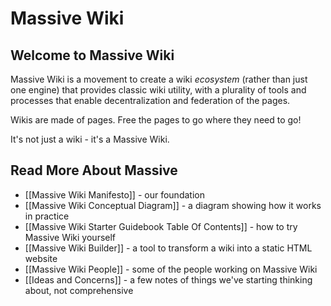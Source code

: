 # Massive Wiki

## Welcome to Massive Wiki

Massive Wiki is a movement to create a wiki *ecosystem* (rather than just one engine) that provides classic wiki utility, with a plurality of tools and processes that enable decentralization and federation of the pages.

Wikis are made of pages. Free the pages to go where they need to go!

It's not just a wiki - it's a Massive Wiki.

## Read More About Massive

- [[Massive Wiki Manifesto]] - our foundation
- [[Massive Wiki Conceptual Diagram]] - a diagram showing how it works in practice
- [[Massive Wiki Starter Guidebook Table Of Contents]] - how to try Massive Wiki yourself
- [[Massive Wiki Builder]] - a tool to transform a wiki into a static HTML website
- [[Massive Wiki People]] - some of the people working on Massive Wiki
- [[Ideas and Concerns]] - a few notes of things we've starting thinking about, not comprehensive
